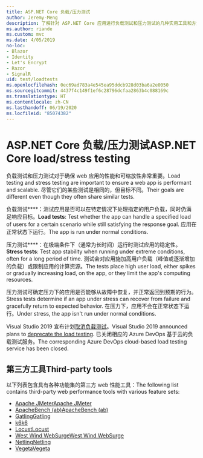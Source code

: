 ```yaml
---
title: ASP.NET Core 负载/压力测试
author: Jeremy-Meng
description: 了解针对 ASP.NET Core 应用进行负载测试和压力测试的几种实用工具和方法。
ms.author: riande
ms.custom: mvc
ms.date: 4/05/2019
no-loc:
- Blazor
- Identity
- Let's Encrypt
- Razor
- SignalR
uid: test/loadtests
ms.openlocfilehash: 0ec69ad783a4e545ea95ddcb928d03ba6a2e0050
ms.sourcegitcommit: 4437f4c149f1ef6c28796dcfaa2863b4c088169c
ms.translationtype: HT
ms.contentlocale: zh-CN
ms.lasthandoff: 06/19/2020
ms.locfileid: "85074382"
---
```

# <a name="aspnet-core-loadstress-testing"></a><span data-ttu-id="cd587-103">ASP.NET Core 负载/压力测试</span><span class="sxs-lookup"><span data-stu-id="cd587-103">ASP.NET Core load/stress testing</span></span>

<span data-ttu-id="cd587-104">负载测试和压力测试对于确保 web 应用的性能和可缩放性非常重要。</span><span class="sxs-lookup"><span data-stu-id="cd587-104">Load testing and stress testing are important to ensure a web app is performant and scalable.</span></span> <span data-ttu-id="cd587-105">尽管它们的某些测试是相同的，但目标不同。</span><span class="sxs-lookup"><span data-stu-id="cd587-105">Their goals are different even though they often share similar tests.</span></span>

<span data-ttu-id="cd587-106">负载测试\*\*\*\*：测试应用是否可以在特定情况下处理指定的用户负载，同时仍满足响应目标。</span><span class="sxs-lookup"><span data-stu-id="cd587-106">**Load tests**: Test whether the app can handle a specified load of users for a certain scenario while still satisfying the response goal.</span></span> <span data-ttu-id="cd587-107">应用在正常状态下运行。</span><span class="sxs-lookup"><span data-stu-id="cd587-107">The app is run under normal conditions.</span></span>

<span data-ttu-id="cd587-108">压力测试\*\*\*\*：在极端条件下（通常为长时间）运行时测试应用的稳定性。</span><span class="sxs-lookup"><span data-stu-id="cd587-108">**Stress tests**: Test app stability when running under extreme conditions, often for a long period of time.</span></span> <span data-ttu-id="cd587-109">测试会对应用施加高用户负载（峰值或逐渐增加的负载）或限制应用的计算资源。</span><span class="sxs-lookup"><span data-stu-id="cd587-109">The tests place high user load, either spikes or gradually increasing load, on the app, or they limit the app's computing resources.</span></span>

<span data-ttu-id="cd587-110">压力测试可确定压力下的应用是否能够从故障中恢复，并正常返回到预期的行为。</span><span class="sxs-lookup"><span data-stu-id="cd587-110">Stress tests determine if an app under stress can recover from failure and gracefully return to expected behavior.</span></span> <span data-ttu-id="cd587-111">在压力下，应用不会在正常状态下运行。</span><span class="sxs-lookup"><span data-stu-id="cd587-111">Under stress, the app isn't run under normal conditions.</span></span>

<span data-ttu-id="cd587-112">Visual Studio 2019 宣布计划[取消负载测试](https://devblogs.microsoft.com/devops/cloud-based-load-testing-service-eol/)。</span><span class="sxs-lookup"><span data-stu-id="cd587-112">Visual Studio 2019 announced plans to [deprecate the load testing](https://devblogs.microsoft.com/devops/cloud-based-load-testing-service-eol/).</span></span> <span data-ttu-id="cd587-113">已关闭相应的 Azure DevOps 基于云的负载测试服务。</span><span class="sxs-lookup"><span data-stu-id="cd587-113">The corresponding Azure DevOps cloud-based load testing service has been closed.</span></span>

## <a name="third-party-tools"></a><span data-ttu-id="cd587-114">第三方工具</span><span class="sxs-lookup"><span data-stu-id="cd587-114">Third-party tools</span></span>

<span data-ttu-id="cd587-115">以下列表包含具有各种功能集的第三方 web 性能工具：</span><span class="sxs-lookup"><span data-stu-id="cd587-115">The following list contains third-party web performance tools with various feature sets:</span></span>

* [<span data-ttu-id="cd587-116">Apache JMeter</span><span class="sxs-lookup"><span data-stu-id="cd587-116">Apache JMeter</span></span>](https://jmeter.apache.org/)
* [<span data-ttu-id="cd587-117">ApacheBench (ab)</span><span class="sxs-lookup"><span data-stu-id="cd587-117">ApacheBench (ab)</span></span>](https://httpd.apache.org/docs/2.4/programs/ab.html)
* [<span data-ttu-id="cd587-118">Gatling</span><span class="sxs-lookup"><span data-stu-id="cd587-118">Gatling</span></span>](https://gatling.io/)
* [<span data-ttu-id="cd587-119">k6</span><span class="sxs-lookup"><span data-stu-id="cd587-119">k6</span></span>](https://k6.io)
* [<span data-ttu-id="cd587-120">Locust</span><span class="sxs-lookup"><span data-stu-id="cd587-120">Locust</span></span>](https://locust.io/)
* [<span data-ttu-id="cd587-121">West Wind WebSurge</span><span class="sxs-lookup"><span data-stu-id="cd587-121">West Wind WebSurge</span></span>](https://websurge.west-wind.com/)
* [<span data-ttu-id="cd587-122">Netling</span><span class="sxs-lookup"><span data-stu-id="cd587-122">Netling</span></span>](https://github.com/hallatore/Netling)
* [<span data-ttu-id="cd587-123">Vegeta</span><span class="sxs-lookup"><span data-stu-id="cd587-123">Vegeta</span></span>](https://github.com/tsenart/vegeta)